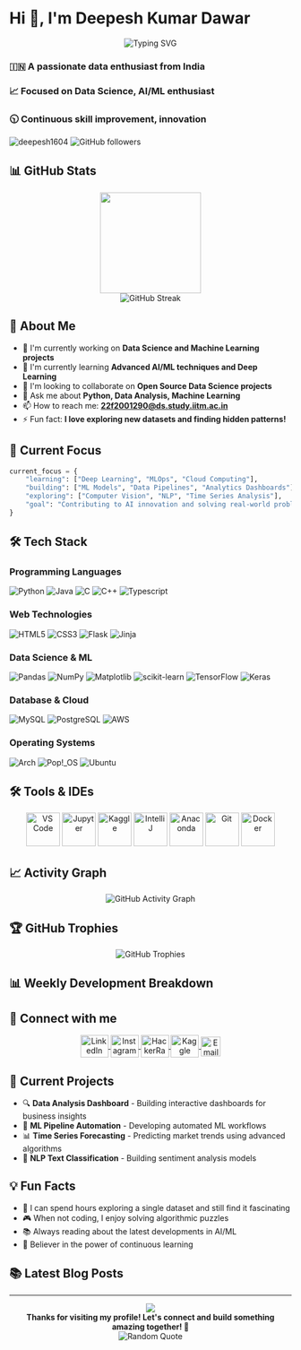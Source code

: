 # Hi 👋, I'm Deepesh Kumar Dawar

<div align="center">
  <img src="https://readme-typing-svg.herokuapp.com?font=Fira+Code&pause=1000&color=36BCF7&center=true&vCenter=true&width=435&lines=Data+Science+Enthusiast;AI%2FML+Developer;Continuous+Learner;Innovation+Focused" alt="Typing SVG" />
</div>

### 🇮🇳 A passionate data enthusiast from India
### 📈 Focused on Data Science, AI/ML enthusiast
### 🕥 Continuous skill improvement, innovation

<p align="left"> 
  <img src="https://komarev.com/ghpvc/?username=deepesh1604&label=Profile%20views&color=0e75b6&style=flat" alt="deepesh1604" /> 
  <img src="https://img.shields.io/github/followers/deepesh1604?label=Followers&style=social" alt="GitHub followers" />
</p>

## 📊 GitHub Stats

<div align="center">
  <img height="180em" src="https://github-readme-stats.vercel.app/api/top-langs/?username=deepesh1604&layout=compact&langs_count=7&theme=radical&hide_border=true"/>
</div>

<div align="center">
  <img src="https://streak-stats.demolab.com/?user=deepesh1604&theme=radical&hide_border=true" alt="GitHub Streak" />
</div>

<!-- Alternative GitHub Stats (uncomment if above doesn't work) -->
<!--
<div align="center">
  <img src="https://github-profile-summary-cards.vercel.app/api/cards/profile-details?username=deepesh1604&theme=radical" alt="GitHub Profile Summary"/>
</div>

<div align="center">
  <img src="https://github-profile-summary-cards.vercel.app/api/cards/stats?username=deepesh1604&theme=radical" alt="GitHub Stats"/>
  <img src="https://github-profile-summary-cards.vercel.app/api/cards/most-commit-language?username=deepesh1604&theme=radical" alt="Top Languages"/>
</div>
-->

## 🚀 About Me

- 🔭 I'm currently working on **Data Science and Machine Learning projects**
- 🌱 I'm currently learning **Advanced AI/ML techniques and Deep Learning**
- 👯 I'm looking to collaborate on **Open Source Data Science projects**
- 💬 Ask me about **Python, Data Analysis, Machine Learning**
- 📫 How to reach me: **22f2001290@ds.study.iitm.ac.in**
- ⚡ Fun fact: **I love exploring new datasets and finding hidden patterns!**

## 🌟 Current Focus

```python
current_focus = {
    "learning": ["Deep Learning", "MLOps", "Cloud Computing"],
    "building": ["ML Models", "Data Pipelines", "Analytics Dashboards"],
    "exploring": ["Computer Vision", "NLP", "Time Series Analysis"],
    "goal": "Contributing to AI innovation and solving real-world problems"
}
```

## 🛠️ Tech Stack

### Programming Languages
![Python](https://img.shields.io/badge/python-3670A0?style=for-the-badge&logo=python&logoColor=ffdd54)
![Java](https://img.shields.io/badge/Java-007396?style=for-the-badge&logo=openjdk&logoColor=white)
![C](https://img.shields.io/badge/c-%2300599C.svg?style=for-the-badge&logo=c&logoColor=white)
![C++](https://img.shields.io/badge/c++-%2300599C.svg?style=for-the-badge&logo=c%2B%2B&logoColor=white)
![Typescript](https://img.shields.io/badge/typescript-%23007ACC.svg?style=for-the-badge&logo=typescript&logoColor=white)

### Web Technologies
![HTML5](https://img.shields.io/badge/html5-%23E34F26.svg?style=for-the-badge&logo=html5&logoColor=white)
![CSS3](https://img.shields.io/badge/css3-%231572B6.svg?style=for-the-badge&logo=css3&logoColor=white)
![Flask](https://img.shields.io/badge/flask-%23000.svg?style=for-the-badge&logo=flask&logoColor=white)
![Jinja](https://img.shields.io/badge/jinja-white.svg?style=for-the-badge&logo=jinja&logoColor=black)

### Data Science & ML
![Pandas](https://img.shields.io/badge/pandas-%23150458.svg?style=for-the-badge&logo=pandas&logoColor=white)
![NumPy](https://img.shields.io/badge/numpy-%23013243.svg?style=for-the-badge&logo=numpy&logoColor=white)
![Matplotlib](https://img.shields.io/badge/Matplotlib-%23ffffff.svg?style=for-the-badge&logo=Matplotlib&logoColor=black)
![scikit-learn](https://img.shields.io/badge/scikit--learn-%23F7931E.svg?style=for-the-badge&logo=scikit-learn&logoColor=white)
![TensorFlow](https://img.shields.io/badge/TensorFlow-%23FF6F00.svg?style=for-the-badge&logo=TensorFlow&logoColor=white)
![Keras](https://img.shields.io/badge/Keras-%23D00000.svg?style=for-the-badge&logo=Keras&logoColor=white)

### Database & Cloud
![MySQL](https://img.shields.io/badge/mysql-4479A1.svg?style=for-the-badge&logo=mysql&logoColor=white)
![PostgreSQL](https://img.shields.io/badge/postgresql-%23316192.svg?style=for-the-badge&logo=postgresql&logoColor=white)
![AWS](https://img.shields.io/badge/AWS-%23FF9900.svg?style=for-the-badge&logo=amazon-aws&logoColor=white)

### Operating Systems
![Arch](https://img.shields.io/badge/Arch%20Linux-1793D1?logo=arch-linux&logoColor=fff&style=for-the-badge)
![Pop!\_OS](https://img.shields.io/badge/Pop!_OS-48B9C7?style=for-the-badge&logo=Pop!_OS&logoColor=white)
![Ubuntu](https://img.shields.io/badge/Ubuntu-E95420?style=for-the-badge&logo=ubuntu&logoColor=white)

## 🛠️ Tools & IDEs

<p align="center">
  <img src="https://cdn.jsdelivr.net/gh/devicons/devicon/icons/vscode/vscode-original.svg" width="60" height="60" alt="VS Code"/>
  <img src="https://cdn.jsdelivr.net/gh/devicons/devicon/icons/jupyter/jupyter-original.svg" width="60" height="60" alt="Jupyter"/>
  <img src="https://cdn.jsdelivr.net/gh/devicons/devicon/icons/kaggle/kaggle-original.svg" width="60" height="60" alt="Kaggle"/>
  <img src="https://cdn.jsdelivr.net/gh/devicons/devicon/icons/intellij/intellij-original.svg" width="60" height="60" alt="IntelliJ"/>
  <img src="https://cdn.jsdelivr.net/gh/devicons/devicon/icons/anaconda/anaconda-original.svg" width="60" height="60" alt="Anaconda"/>
  <img src="https://cdn.jsdelivr.net/gh/devicons/devicon/icons/git/git-original.svg" width="60" height="60" alt="Git"/>
  <img src="https://cdn.jsdelivr.net/gh/devicons/devicon/icons/docker/docker-original.svg" width="60" height="60" alt="Docker"/>
</p>

## 📈 Activity Graph

<div align="center">
  <img src="https://github-readme-activity-graph.vercel.app/graph?username=deepesh1604&theme=radical&bg_color=0d1117&color=f85149&line=f85149&point=ffffff&area=true&hide_border=true" alt="GitHub Activity Graph"/>
</div>

<!-- Alternative Activity Graph (uncomment if above doesn't work) -->
<!--
<div align="center">
  <img src="https://github-profile-summary-cards.vercel.app/api/cards/productive-time?username=deepesh1604&theme=radical&utc_offset=5.5" alt="Productive Time"/>
</div>
-->

## 🏆 GitHub Trophies


<div align="center">
  <img src="https://github-profile-trophy.vercel.app/?username=deepesh1604&theme=radical&no-frame=true&no-bg=false&margin-w=4&row=1&column=5" alt="GitHub Trophies"/>
</div>

<!-- Simple GitHub metrics as fallback -->
<!--  <div align="center">
  <img src="https://img.shields.io/github/followers/deepesh1604?label=Followers&style=for-the-badge&color=blue" alt="GitHub followers"/>
  <img src="https://img.shields.io/github/stars/deepesh1604?affiliations=OWNER%2CCOLLABORATOR%2CORGANIZATION_MEMBER&label=Total%20Stars&style=for-the-badge&color=yellow" alt="GitHub stars"/>
</div> -->

## 📊 Weekly Development Breakdown

<!--START_SECTION:waka-->
<!--END_SECTION:waka-->

## 🤝 Connect with me

<p align="center">
  <a href="https://linkedin.com/in/deepesh-dawar-a6a065258" target="_blank">
    <img align="center" src="https://raw.githubusercontent.com/rahuldkjain/github-profile-readme-generator/master/src/images/icons/Social/linked-in-alt.svg" alt="LinkedIn" height="40" width="50" />
  </a>
  <a href="https://instagram.com/deepp_1604" target="_blank">
    <img align="center" src="https://raw.githubusercontent.com/rahuldkjain/github-profile-readme-generator/master/src/images/icons/Social/instagram.svg" alt="Instagram" height="40" width="50" />
  </a>
  <a href="https://www.hackerrank.com/profile/22f2001290" target="_blank">
    <img align="center" src="https://raw.githubusercontent.com/rahuldkjain/github-profile-readme-generator/master/src/images/icons/Social/hackerrank.svg" alt="HackerRank" height="40" width="50" />
  </a>
  <a href="https://kaggle.com/deepesh1604" target="_blank">
    <img align="center" src="https://raw.githubusercontent.com/rahuldkjain/github-profile-readme-generator/master/src/images/icons/Social/kaggle.svg" alt="Kaggle" height="40" width="50" />
  </a>
  <a href="mailto:22f2001290@ds.study.iitm.ac.in">
    <img align="center" src="https://img.shields.io/badge/Gmail-D14836?style=for-the-badge&logo=gmail&logoColor=white" alt="Email" height="35"/>
  </a>
</p>

## 🎯 Current Projects

- 🔍 **Data Analysis Dashboard** - Building interactive dashboards for business insights
- 🤖 **ML Pipeline Automation** - Developing automated ML workflows
- 📊 **Time Series Forecasting** - Predicting market trends using advanced algorithms
- 🧠 **NLP Text Classification** - Building sentiment analysis models

## 💡 Fun Facts

- 🔢 I can spend hours exploring a single dataset and still find it fascinating
- 🎮 When not coding, I enjoy solving algorithmic puzzles
- 📚 Always reading about the latest developments in AI/ML
- 🌱 Believer in the power of continuous learning

## 📚 Latest Blog Posts
<!-- BLOG-POST-LIST:START -->
<!-- BLOG-POST-LIST:END -->

---

<div align="center">
  <img src="https://capsule-render.vercel.app/api?type=waving&color=gradient&height=60&section=footer"/>
</div>

<div align="center">
  <b>Thanks for visiting my profile! Let's connect and build something amazing together! 🚀</b>
</div>

<div align="center">
  <img src="https://quotes-github-readme.vercel.app/api?type=horizontal&theme=tokyonight" alt="Random Quote"/>
</div>

